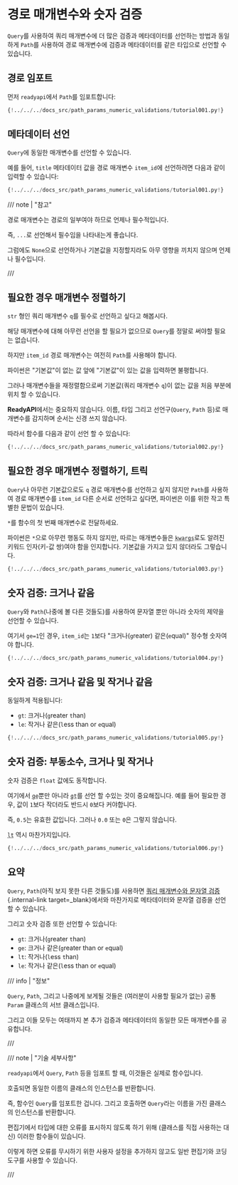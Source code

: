 # 경로 매개변수와 숫자 검증

`Query`를 사용하여 쿼리 매개변수에 더 많은 검증과 메타데이터를 선언하는 방법과 동일하게 `Path`를 사용하여 경로 매개변수에 검증과 메타데이터를 같은 타입으로 선언할 수 있습니다.

## 경로 임포트

먼저 `readyapi`에서 `Path`를 임포트합니다:

```Python hl_lines="3"
{!../../../docs_src/path_params_numeric_validations/tutorial001.py!}
```

## 메타데이터 선언

`Query`에 동일한 매개변수를 선언할 수 있습니다.

예를 들어, `title` 메타데이터 값을 경로 매개변수 `item_id`에 선언하려면 다음과 같이 입력할 수 있습니다:

```Python hl_lines="10"
{!../../../docs_src/path_params_numeric_validations/tutorial001.py!}
```

/// note | "참고"

경로 매개변수는 경로의 일부여야 하므로 언제나 필수적입니다.

즉, `...`로 선언해서 필수임을 나타내는게 좋습니다.

그럼에도 `None`으로 선언하거나 기본값을 지정할지라도 아무 영향을 끼치지 않으며 언제나 필수입니다.

///

## 필요한 경우 매개변수 정렬하기

`str` 형인 쿼리 매개변수 `q`를 필수로 선언하고 싶다고 해봅시다.

해당 매개변수에 대해 아무런 선언을 할 필요가 없으므로 `Query`를 정말로 써야할 필요는 없습니다.

하지만 `item_id` 경로 매개변수는 여전히 `Path`를 사용해야 합니다.

파이썬은 "기본값"이 없는 값 앞에 "기본값"이 있는 값을 입력하면 불평합니다.

그러나 매개변수들을 재정렬함으로써 기본값(쿼리 매개변수 `q`)이 없는 값을 처음 부분에 위치 할 수 있습니다.

**ReadyAPI**에서는 중요하지 않습니다. 이름, 타입 그리고 선언구(`Query`, `Path` 등)로 매개변수를 감지하며 순서는 신경 쓰지 않습니다.

따라서 함수를 다음과 같이 선언 할 수 있습니다:

```Python hl_lines="7"
{!../../../docs_src/path_params_numeric_validations/tutorial002.py!}
```

## 필요한 경우 매개변수 정렬하기, 트릭

`Query`나 아무런 기본값으로도 `q` 경로 매개변수를 선언하고 싶지 않지만 `Path`를 사용하여 경로 매개변수를 `item_id` 다른 순서로 선언하고 싶다면, 파이썬은 이를 위한 작고 특별한 문법이 있습니다.

`*`를 함수의 첫 번째 매개변수로 전달하세요.

파이썬은 `*`으로 아무런 행동도 하지 않지만, 따르는 매개변수들은 <abbr title="유래: K-ey W-ord Arg-uments"><code>kwargs</code></abbr>로도 알려진 키워드 인자(키-값 쌍)여야 함을 인지합니다. 기본값을 가지고 있지 않더라도 그렇습니다.

```Python hl_lines="7"
{!../../../docs_src/path_params_numeric_validations/tutorial003.py!}
```

## 숫자 검증: 크거나 같음

`Query`와 `Path`(나중에 볼 다른 것들도)를 사용하여 문자열 뿐만 아니라 숫자의 제약을 선언할 수 있습니다.

여기서 `ge=1`인 경우, `item_id`는 `1`보다 "크거나(`g`reater) 같은(`e`qual)" 정수형 숫자여야 합니다.

```Python hl_lines="8"
{!../../../docs_src/path_params_numeric_validations/tutorial004.py!}
```

## 숫자 검증: 크거나 같음 및 작거나 같음

동일하게 적용됩니다:

* `gt`: 크거나(`g`reater `t`han)
* `le`: 작거나 같은(`l`ess than or `e`qual)

```Python hl_lines="9"
{!../../../docs_src/path_params_numeric_validations/tutorial005.py!}
```

## 숫자 검증: 부동소수, 크거나 및 작거나

숫자 검증은 `float` 값에도 동작합니다.

여기에서 <abbr title="greater than or equal"><code>ge</code></abbr>뿐만 아니라 <abbr title="greater than"><code>gt</code></abbr>를 선언 할 수있는 것이 중요해집니다. 예를 들어 필요한 경우, 값이 `1`보다 작더라도 반드시 `0`보다 커야합니다.

즉, `0.5`는 유효한 값입니다. 그러나 `0.0` 또는 `0`은 그렇지 않습니다.

<abbr title="less than"><code>lt</code></abbr> 역시 마찬가지입니다.

```Python hl_lines="11"
{!../../../docs_src/path_params_numeric_validations/tutorial006.py!}
```

## 요약

`Query`, `Path`(아직 보지 못한 다른 것들도)를 사용하면 [쿼리 매개변수와 문자열 검증](query-params-str-validations.md){.internal-link target=_blank}에서와 마찬가지로 메타데이터와 문자열 검증을 선언할 수 있습니다.

그리고 숫자 검증 또한 선언할 수 있습니다:

* `gt`: 크거나(`g`reater `t`han)
* `ge`: 크거나 같은(`g`reater than or `e`qual)
* `lt`: 작거나(`l`ess `t`han)
* `le`: 작거나 같은(`l`ess than or `e`qual)

/// info | "정보"

`Query`, `Path`, 그리고 나중에게 보게될 것들은 (여러분이 사용할 필요가 없는) 공통 `Param` 클래스의 서브 클래스입니다.

그리고 이들 모두는 여태까지 본 추가 검증과 메타데이터의 동일한 모든 매개변수를 공유합니다.

///

/// note | "기술 세부사항"

`readyapi`에서 `Query`, `Path` 등을 임포트 할 때, 이것들은 실제로 함수입니다.

호출되면 동일한 이름의 클래스의 인스턴스를 반환합니다.

즉, 함수인 `Query`를 임포트한 겁니다. 그리고 호출하면 `Query`라는 이름을 가진 클래스의 인스턴스를 반환합니다.

편집기에서 타입에 대한 오류를 표시하지 않도록 하기 위해 (클래스를 직접 사용하는 대신) 이러한 함수들이 있습니다.

이렇게 하면 오류를 무시하기 위한 사용자 설정을 추가하지 않고도 일반 편집기와 코딩 도구를 사용할 수 있습니다.

///

